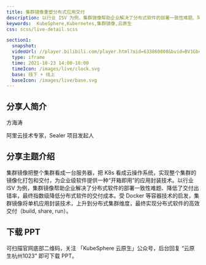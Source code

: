 ```yaml
---
title: 集群镜像重塑分布式应用交付
description: 以行业 ISV 为例，集群镜像帮助企业解决了分布式软件的部署一致性难题、降低了交付出错率，最终指数级降低分布式软件的交付成本。受 Docker 等容器技术的启发，集群镜像将单机应用封装技术，上升到分布式集群维度，最终实现分布式软件的高效交付（build, share, run）。
keywords:  KubeSphere,Kubernetes,集群镜像,云原生
css: scss/live-detail.scss

section1:
  snapshot: 
  videoUrl: //player.bilibili.com/player.html?aid=633860808&bvid=BV1Gb4y1a7J8&cid=430840894&page=1&high_quality=1
  type: iframe
  time: 2021-10-23 14:00-18:00
  timeIcon: /images/live/clock.svg
  base: 线下 + 线上
  baseIcon: /images/live/base.svg
---
```


## 分享人简介

方海涛

阿里云技术专家，Sealer 项目发起人

## 分享主题介绍

集群镜像把整个集群看成一台服务器，把 K8s 看成云操作系统，实现整个集群的镜像化打包和交付，为企业级软件提供一种“开箱即用”的应用封装技术。以行业 ISV 为例，集群镜像帮助企业解决了分布式软件的部署一致性难题、降低了交付出错率，最终指数级降低分布式软件的交付成本。受 Docker 等容器技术的启发，集群镜像将单机应用封装技术，上升到分布式集群维度，最终实现分布式软件的高效交付（build, share, run）。

## 下载 PPT

可扫描官网底部二维码，关注 「KubeSphere 云原生」公众号，后台回复 “云原生杭州1023” 即可下载 PPT。
